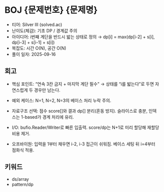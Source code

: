 # BOJ {문제번호} {문제명}

- 티어: Silver III (solved.ac)
- 난이도(체감): 기초 DP / 경계값 주의
- 아이디어: i번째 계단을 반드시 밟는 상태로 정의 → dp[i] = max(dp[i-2] + s[i], dp[i-3] + s[i-1] + s[i])
- 복잡도: 시간 O(N), 공간 O(N)
- 풀이 일자: 2025-09-16

## 회고

- 핵심 포인트: “연속 3칸 금지 + 마지막 계단 필수” → 상태를 “i를 밟는다”로 두면 자연스럽게 두 경우만 남는다.

- 예외 케이스: N=1, N=2, N=3의 베이스 처리 누락 주의.

- 자료구조 선택: 점수 score[]와 결과 dp[] 분리(혼동 방지). 슬라이스로 충분, 인덱스는 1-based가 경계 처리에 유리.

- I/O: bufio.Reader/Writer로 빠른 입출력. score/dp는 N+1로 미리 할당해 재할당 비용 제거.

- 오프바이원: 입력을 1부터 채우면 i-2, i-3 접근이 쉬워짐. 베이스 세팅 뒤 i=4부터 점화식 적용.

## 키워드

- ds/array
- pattern/dp
